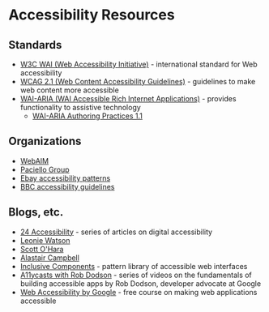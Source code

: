 # Accessibility Resources

## Standards

  * [W3C WAI (Web Accessibility Initiative)](https://www.w3.org/WAI/) - international standard for Web accessibility
  * [WCAG 2.1 (Web Content Accessibility Guidelines)](https://www.w3.org/TR/WCAG21/) - guidelines to make web content more accessible
  * [WAI-ARIA (WAI Accessible Rich Internet Applications)](https://www.w3.org/TR/wai-aria/) - provides functionality to assistive technology
    * [WAI-ARIA Authoring Practices 1.1](https://www.w3.org/TR/wai-aria-practices-1.1/)

## Organizations

  * [WebAIM](https://webaim.org/)
  * [Paciello Group](https://developer.paciellogroup.com/resources/)
  * [Ebay accessibility patterns](https://ebay.gitbooks.io/mindpatterns/content/)
  * [BBC accessibility guidelines](http://www.bbc.co.uk/guidelines/futuremedia/accessibility/)

## Blogs, etc.

  * [24 Accessibility](https://www.24a11y.com/) - series of articles on digital accessibility
  * [Leonie Watson](https://tink.uk/)
  * [Scott O'Hara](https://www.scottohara.me/all-writings/)
  * [Alastair Campbell](https://alastairc.ac/)
  * [Inclusive Components](https://inclusive-components.design/) - pattern library of accessible web interfaces
  * [A11ycasts with Rob Dodson](https://www.youtube.com/playlist?list=PLNYkxOF6rcICWx0C9LVWWVqvHlYJyqw7g) - series of videos on the fundamentals of building accessible apps by Rob Dodson, developer advocate at Google
  * [Web Accessibility by Google](https://www.udacity.com/course/web-accessibility--ud891) - free course on making web applications accessible
